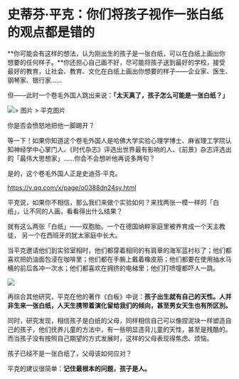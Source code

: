 
# 史蒂芬·平克：你们将孩子视作一张白纸的观点都是错的


**你可能会有这样的想法，认为刚出生的孩子是一张白纸，可以在白纸上画出你想要的任何样子。**你还担心自己画不好，尽可能将孩子送到最好的学校，接受最好的教育，让社会、教育、文化在白纸上画出你想要的样子——企业家、医生、钢琴家、银行家……

但——此时一个卷毛外国人跳出来说：**「太天真了，孩子怎么可能是一张白纸？」**

![> 图片 > 平克图片](https://mmbiz.qlogo.cn/mmbiz_jpg/ice5enJHe2TgwqUJgvXXgES90sln4aXVHWvicorq7Bd1jnGUOA6PU3eOwmIy6mGhNZRGicf1ibXQ7LnDDuz62aSUoQ/0?wx_fmt=jpeg)

你是否会愤怒地把他一脚踢开？

等一下！如果你知道这个卷毛外国人是哈佛大学实验心理学博士、麻省理工学院认知神经学中心掌门人、《时代杂志》评选出世界最有影响的人、《前景》杂志评选出的「最伟大思想家」……你会不会想听他再说多两句？

是的，这个卷毛外国人正是史迪芬·平克。

https://v.qq.com/x/page/o0388dn24sy.html

平克说，如果你不相信，那么我们来做个实验如何？来找两张一模一样的「白纸」，让不同的人画，看看得出什么结果？

就有这么两张「白纸」——双胞胎。一个在德国纳粹家庭里被养育成一个天主教徒， 另一个在西班牙的犹太家庭中长大。

当平克邀请他们到实验室相时，他们都穿着相同的有肩章的海军蓝衬衫了；他们都喜欢把奶油面包浸在咖啡里；他们都在手腕上戴着橡皮筋；他们都要在使用抽水马桶的前后各冲一次水；他们都喜欢在拥挤的电梯里；他们打喷嚏都吓人一跳。

![](https://mmbiz.qlogo.cn/mmbiz_jpg/ice5enJHe2TgwqUJgvXXgES90sln4aXVHVcCJQTUJD7BRcs8U9B6ItS2fLhAfZg4LQYnxd6zpw8LubC9mzs3lew/0?wx_fmt=jpeg)

再综合其他研究，平克在他的著作《白板》中说：**孩子出生就有自己的天性。人并非生来一张白纸，人天生携带着演化留给我们的倾向，甚至男女天生也有所区別。**

同时，研究发现，相信孩子是白纸的父母，同样相信自己可以像捏泥块一样塑造自己的孩子，他们抚养儿童的方法中，有一些明显违背儿童的天性，甚至是残酷的。而当孩子没有按照自己期望的方式发展时，这样的父母表现得焦虑、烦恼。

孩子已经不是一张白纸了，父母该如何应对？

平克的建议很简单：**记住最根本的问题，孩子是人。**
